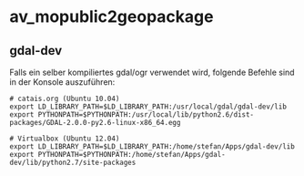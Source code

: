 av_mopublic2geopackage
======================

gdal-dev
--------
Falls ein selber kompiliertes gdal/ogr verwendet wird, folgende Befehle sind in der Konsole auszuführen:

```
# catais.org (Ubuntu 10.04)
export LD_LIBRARY_PATH=$LD_LIBRARY_PATH:/usr/local/gdal/gdal-dev/lib
export PYTHONPATH=$PYTHONPATH:/usr/local/lib/python2.6/dist-packages/GDAL-2.0.0-py2.6-linux-x86_64.egg
```

```
# Virtualbox (Ubuntu 12.04)
export LD_LIBRARY_PATH=$LD_LIBRARY_PATH:/home/stefan/Apps/gdal-dev/lib
export PYTHONPATH=$PYTHONPATH:/home/stefan/Apps/gdal-dev/lib/python2.7/site-packages
```

